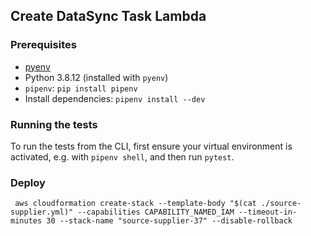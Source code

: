 ## Create DataSync Task Lambda

### Prerequisites

- [pyenv](https://github.com/pyenv/pyenv#installation)
- Python 3.8.12 (installed with `pyenv`)
- `pipenv`: `pip install pipenv`
- Install dependencies: `pipenv install --dev`

### Running the tests

To run the tests from the CLI, first ensure your virtual environment is activated, e.g. with `pipenv shell`, and then run `pytest`.

### Deploy

` aws cloudformation create-stack --template-body "$(cat ./source-supplier.yml)" --capabilities CAPABILITY_NAMED_IAM --timeout-in-minutes 30 --stack-name "source-supplier-37" --disable-rollback`